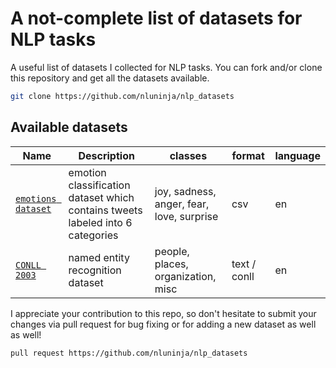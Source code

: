 # A not-complete list of datasets for NLP tasks

A useful list of datasets I collected for NLP tasks. You can fork and/or clone this repository and get all the datasets available.

```bash
git clone https://github.com/nluninja/nlp_datasets
```


## Available datasets

| Name | Description | classes | format | language |
| ---- | ----------- | ------- | ------ | -------- |
| [`emotions dataset`](./emotion_classification_dataset/) | emotion classification dataset which contains tweets labeled into 6 categories | joy, sadness, anger, fear, love, surprise | csv | en |
| [`CONLL 2003`](./conll2003/) | named entity recognition dataset | people, places, organization, misc | text / conll | en  |


I appreciate your contribution to this repo, so don't hesitate to submit your changes via pull request for bug fixing or for adding a new dataset as well as well! 

```bash
pull request https://github.com/nluninja/nlp_datasets
```
